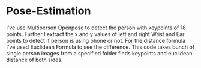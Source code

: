 # Pose-Estimation
I've use Multiperson Openpose to detect the person with keypoints of 18 points.
Further I extract the x and y values of left and right Wrist and Ear points to detect if person is using phone or not. 
For the distance formula I've used Euclidean Formula to see the difference. This code takes bunch of single person images from a specified folder
finds keypoints and euclidean distance of both sides.

